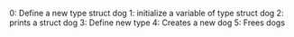 0: Define a new type struct dog
1: initialize a variable of type struct dog
2: prints a struct dog
3: Define new type
4: Creates a new dog
5: Frees dogs
